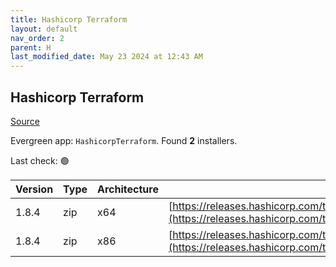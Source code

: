 ```yaml
---
title: Hashicorp Terraform
layout: default
nav_order: 2
parent: H
last_modified_date: May 23 2024 at 12:43 AM
---
```


## Hashicorp Terraform

[Source](https://www.terraform.io/)

Evergreen app: `HashicorpTerraform`. Found **2** installers.

Last check: 🟢

| Version | Type | Architecture | URI                                                                                                                                                                  |
| ------- | ---- | ------------ | -------------------------------------------------------------------------------------------------------------------------------------------------------------------- |
| 1.8.4   | zip  | x64          | [https://releases.hashicorp.com/terraform/1.8.4/terraform_1.8.4_windows_amd64.zip](https://releases.hashicorp.com/terraform/1.8.4/terraform_1.8.4_windows_amd64.zip) |
| 1.8.4   | zip  | x86          | [https://releases.hashicorp.com/terraform/1.8.4/terraform_1.8.4_windows_386.zip](https://releases.hashicorp.com/terraform/1.8.4/terraform_1.8.4_windows_386.zip)     |
